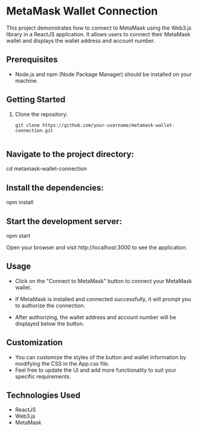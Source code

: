 
# MetaMask Wallet Connection

This project demonstrates how to connect to MetaMask using the Web3.js library in a ReactJS application. It allows users to connect their MetaMask wallet and displays the wallet address and account number.

## Prerequisites

- Node.js and npm (Node Package Manager) should be installed on your machine.

## Getting Started

1. Clone the repository:

   ```shell
   git clone https://github.com/your-username/metamask-wallet-connection.git


## Navigate to the project directory:

cd metamask-wallet-connection
## Install the dependencies:

npm install

## Start the development server:
npm start

Open your browser and visit http://localhost:3000 to see the application.





## Usage


- Click on the "Connect to MetaMask" button to connect your MetaMask wallet.

- If MetaMask is installed and connected successfully, it will prompt you to authorize the connection.

- After authorizing, the wallet address and account number will be displayed below the button.

## Customization
- You can customize the styles of the button and wallet information by modifying the CSS in the App.css file.
- Feel free to update the UI and add more functionality to suit your specific requirements.
## Technologies Used
- ReactJS
- Web3.js
- MetaMask



